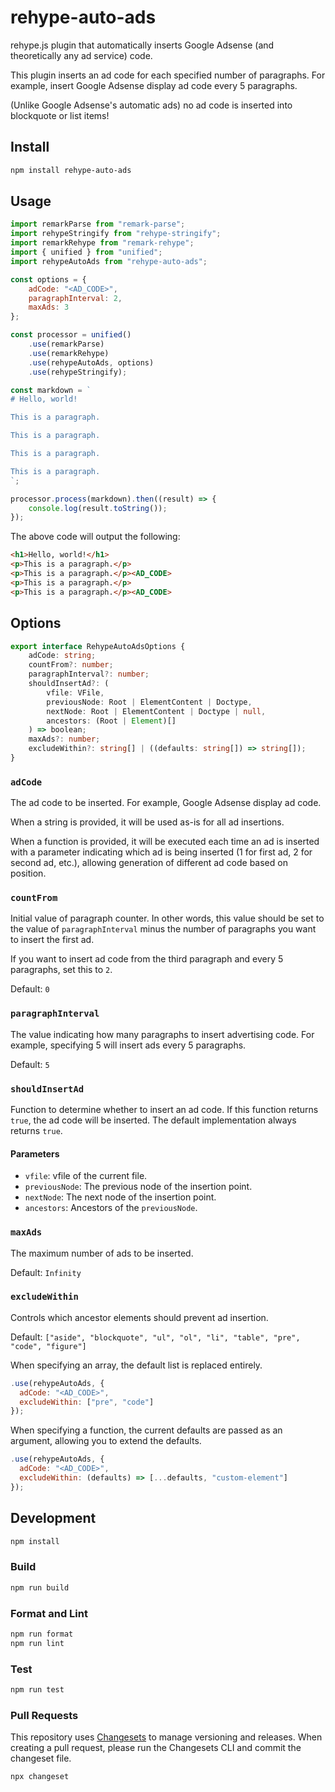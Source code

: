 # rehype-auto-ads

rehype.js plugin that automatically inserts Google Adsense (and theoretically any ad service) code.

This plugin inserts an ad code for each specified number of paragraphs. For example, insert Google Adsense display ad code every 5 paragraphs.

(Unlike Google Adsense's automatic ads) no ad code is inserted into blockquote or list items!

## Install

```bash
npm install rehype-auto-ads
```

## Usage

```javascript
import remarkParse from "remark-parse";
import rehypeStringify from "rehype-stringify";
import remarkRehype from "remark-rehype";
import { unified } from "unified";
import rehypeAutoAds from "rehype-auto-ads";

const options = {
    adCode: "<AD_CODE>",
    paragraphInterval: 2,
    maxAds: 3
};

const processor = unified()
    .use(remarkParse)
    .use(remarkRehype)
    .use(rehypeAutoAds, options)
    .use(rehypeStringify);

const markdown = `
# Hello, world!

This is a paragraph.

This is a paragraph.

This is a paragraph.

This is a paragraph.
`;

processor.process(markdown).then((result) => {
    console.log(result.toString());
});
```

The above code will output the following:

```markdown
<h1>Hello, world!</h1>
<p>This is a paragraph.</p>
<p>This is a paragraph.</p><AD_CODE>
<p>This is a paragraph.</p>
<p>This is a paragraph.</p><AD_CODE>
```

## Options

```typescript
export interface RehypeAutoAdsOptions {
    adCode: string;
    countFrom?: number;
    paragraphInterval?: number;
    shouldInsertAd?: (
        vfile: VFile,
        previousNode: Root | ElementContent | Doctype,
        nextNode: Root | ElementContent | Doctype | null,
        ancestors: (Root | Element)[]
    ) => boolean;
    maxAds?: number;
    excludeWithin?: string[] | ((defaults: string[]) => string[]);
}
```

### ``adCode``

The ad code to be inserted. For example, Google Adsense display ad code.

When a string is provided, it will be used as-is for all ad insertions.

When a function is provided, it will be executed each time an ad is inserted with a parameter indicating which ad is being inserted (1 for first ad, 2 for second ad, etc.), allowing generation of different ad code based on position.

### ``countFrom``

Initial value of paragraph counter. In other words, this value should be set to the value of ``paragraphInterval`` minus the number of paragraphs you want to insert the first ad.

If you want to insert ad code from the third paragraph and every 5 paragraphs, set this to ``2``.

Default: ``0``

### ``paragraphInterval``

The value indicating how many paragraphs to insert advertising code. For example, specifying 5 will insert ads every 5 paragraphs.

Default: ``5``

### ``shouldInsertAd``

Function to determine whether to insert an ad code. If this function returns ``true``, the ad code will be inserted. The default implementation always returns ``true``.

#### Parameters

- ``vfile``: vfile of the current file.
- ``previousNode``: The previous node of the insertion point.
- ``nextNode``: The next node of the insertion point.
- ``ancestors``: Ancestors of the `previousNode`.

### ``maxAds``

The maximum number of ads to be inserted.

Default: ``Infinity``

### ``excludeWithin``

Controls which ancestor elements should prevent ad insertion.

Default: `["aside", "blockquote", "ul", "ol", "li", "table", "pre", "code", "figure"]`

When specifying an array, the default list is replaced entirely.

```javascript
.use(rehypeAutoAds, {
  adCode: "<AD_CODE>",
  excludeWithin: ["pre", "code"]
});
```

When specifying a function, the current defaults are passed as an argument, allowing you to extend the defaults.

```javascript
.use(rehypeAutoAds, {
  adCode: "<AD_CODE>",
  excludeWithin: (defaults) => [...defaults, "custom-element"]
});
```

## Development

```bash
npm install
```

### Build

```bash
npm run build
```

### Format and Lint

```bash
npm run format
npm run lint
```

### Test

```bash
npm run test
```

### Pull Requests

This repository uses [Changesets](https://github.com/changesets/changesets) to manage versioning and releases. When creating a pull request, please run the Changesets CLI and commit the changeset file.

```bash
npx changeset
```
